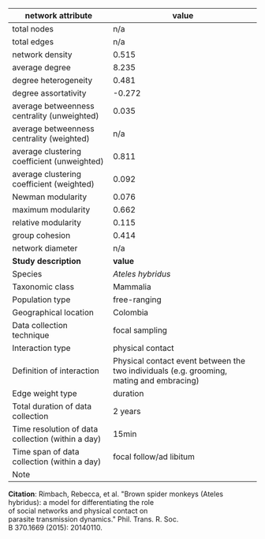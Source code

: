 network attribute|value
---|---
total nodes|n/a
total edges|n/a
network density|0.515
average degree|8.235
degree heterogeneity|0.481
degree assortativity|-0.272
average betweenness centrality (unweighted)|0.035
average betweenness centrality (weighted)|n/a
average clustering coefficient (unweighted)|0.811
average clustering coefficient (weighted)|0.092
Newman modularity|0.076
maximum modularity|0.662
relative modularity|0.115
group cohesion|0.414
network diameter|n/a
**Study description**|**value**
Species|*Ateles hybridus*
Taxonomic class|Mammalia
Population type|free-ranging
Geographical location|Colombia
Data collection technique|focal sampling
Interaction type|physical contact
Definition of interaction|Physical contact event between the two individuals (e.g. grooming, mating and embracing)
Edge weight type|duration
Total duration of data collection|2 years
Time resolution of data collection (within a day)|15min
Time span of data collection (within a day)|focal follow/ad libitum
Note|
**Citation**: Rimbach, Rebecca, et al. "Brown spider monkeys (Ateles <br> hybridus): a model for differentiating the role <br> of social networks and physical contact on <br> parasite transmission dynamics." Phil. Trans. R. Soc. <br> B 370.1669 (2015): 20140110.
